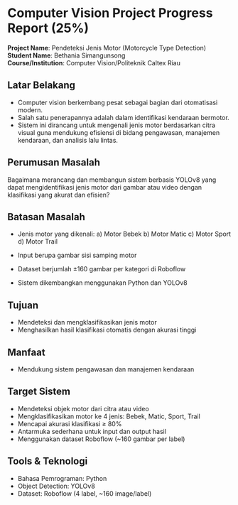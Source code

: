 # Computer Vision Project Progress Report (25%)

**Project Name**: Pendeteksi Jenis Motor (Motorcycle Type Detection)  
**Student Name**: Bethania Simangunsong  
**Course/Institution**: Computer Vision/Politeknik Caltex Riau  

## Latar Belakang
- Computer vision berkembang pesat sebagai bagian dari otomatisasi modern.
- Salah satu penerapannya adalah dalam identifikasi kendaraan bermotor.
- Sistem ini dirancang untuk mengenali jenis motor berdasarkan citra visual guna mendukung efisiensi di bidang pengawasan, manajemen kendaraan, dan analisis lalu lintas.

## Perumusan Masalah
Bagaimana merancang dan membangun sistem berbasis YOLOv8 yang dapat mengidentifikasi jenis motor dari gambar atau video dengan klasifikasi yang akurat dan efisien?

## Batasan Masalah
- Jenis motor yang dikenali:
    a) Motor Bebek
    b) Motor Matic
    c) Motor Sport
    d) Motor Trail

- Input berupa gambar sisi samping motor
- Dataset berjumlah ±160 gambar per kategori di Roboflow
- Sistem dikembangkan menggunakan Python dan YOLOv8
  
## Tujuan
- Mendeteksi dan mengklasifikasikan jenis motor
- Menghasilkan hasil klasifikasi otomatis dengan akurasi tinggi

## Manfaat
- Mendukung sistem pengawasan dan manajemen kendaraan

## Target Sistem
- Mendeteksi objek motor dari citra atau video
- Mengklasifikasikan motor ke 4 jenis: Bebek, Matic, Sport, Trail
- Mencapai akurasi klasifikasi ≥ 80%
- Antarmuka sederhana untuk input dan output hasil
- Menggunakan dataset Roboflow (~160 gambar per label)

## Tools & Teknologi
- Bahasa Pemrograman: Python
- Object Detection: YOLOv8
- Dataset: Roboflow (4 label, ~160 image/label)

